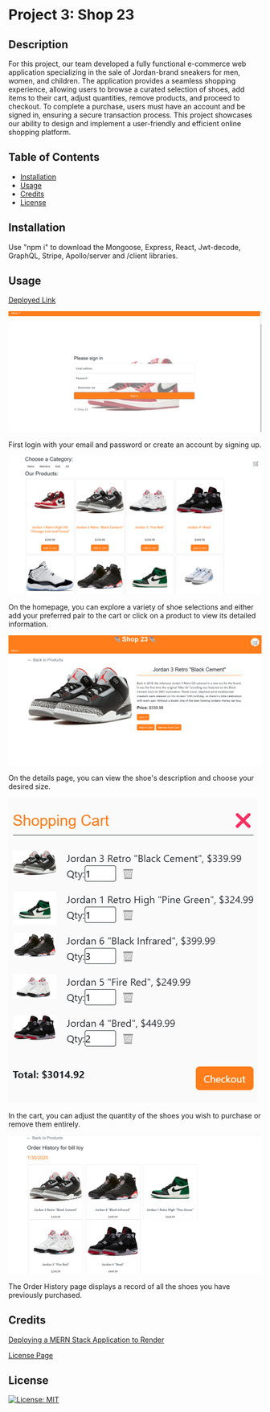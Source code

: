 # Project 3: Shop 23

## Description

For this project, our team developed a fully functional e-commerce web application specializing in the sale of Jordan-brand sneakers for men, women, and children. The application provides a seamless shopping experience, allowing users to browse a curated selection of shoes, add items to their cart, adjust quantities, remove products, and proceed to checkout. To complete a purchase, users must have an account and be signed in, ensuring a secure transaction process. This project showcases our ability to design and implement a user-friendly and efficient online shopping platform.

## Table of Contents

- [Installation](#installation)
- [Usage](#usage)
- [Credits](#credits)
- [License](#license)

## Installation

Use "npm i" to download the Mongoose, Express, React, Jwt-decode, GraphQL, Stripe, Apollo/server and /client libraries.

## Usage

<a href="https://project3-shop23.onrender.com/">Deployed Link</a> 

![Photo of Login Page](./client/public/images/loginPage.png)

First login with your email and password or create an account by signing up.

![Photo of Home Page](./client/public/images/homePage.png)

On the homepage, you can explore a variety of shoe selections and either add your preferred pair to the cart or click on a product to view its detailed information.

![Photo of Product Detail Page](./client/public/images/detailsPage.png)

On the details page, you can view the shoe's description and choose your desired size.

![Photo of Cart](./client/public/images/cart.png)

In the cart, you can adjust the quantity of the shoes you wish to purchase or remove them entirely.

![Photo of Order History](./client/public/images/orderHistory.png)

The Order History page displays a record of all the shoes you have previously purchased.

## Credits

<a href="https://coding-boot-camp.github.io/full-stack/render/deploy-mern-stack-with-render-guide">Deploying a MERN Stack Application to Render</a> 

<a href="https://gist.github.com/lukas-h/2a5d00690736b4c3a7ba">License Page</a> 

## License

[![License: MIT](https://img.shields.io/badge/License-MIT-yellow.svg)](https://opensource.org/licenses/MIT)